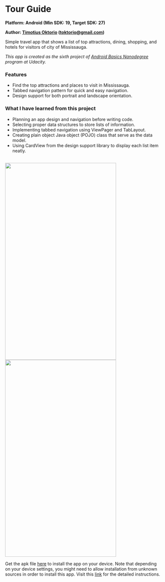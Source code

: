# Tour Guide

**Platform: Android (Min SDK: 19, Target SDK: 27)**

**Author: [Timotius Oktorio](https://ca.linkedin.com/in/timotiusoktorio "LinkedIn Profile") (toktorio@gmail.com)**

Simple travel app that shows a list of top attractions, dining, shopping, and hotels for visitors of city of Mississauga.

*This app is created as the sixth project of [Android Basics Nanodegree](https://www.udacity.com/course/android-basics-nanodegree-by-google--nd803) program at Udacity.*

### Features
- Find the top attractions and places to visit in Mississauga.
- Tabbed navigation pattern for quick and easy navigation.
- Design support for both portrait and landscape orientation.

### What I have learned from this project
- Planning an app design and navigation before writing code.
- Selecting proper data structures to store lists of information.
- Implementing tabbed navigation using ViewPager and TabLayout.
- Creating plain object Java object (POJO) class that serve as the data model.
- Using CardView from the design support library to display each list item neatly.

<br><img src="screenshots/screenshot_1.png" width="360" height="640" /> <img src="screenshots/screenshot_2.png" width="360" height="640" />

Get the apk file [here](https://github.com/toktorio/Tour-Guide/blob/master/app/release/tour-guide.apk?raw=true) to install the app on your device. Note that depending on your device settings, you might need to allow installation from unknown sources in order to install this app. Visit this [link](https://www.androidcentral.com/unknown-sources) for the detailed instructions.